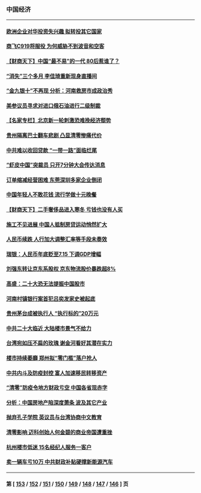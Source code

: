 ### 中国经济
---
#### [欧洲企业对华投资失兴趣 拟转投其它国家](../../pages/ncid283/n13829495.md) 
#### [商飞C919将服役 为何威胁不到波音和空客](../../pages/ncid283/n13829235.md) 
#### [【财商天下】中国“最不易”的一代 80后惹谁了？](../../pages/ncid283/n13829078.md) 
#### [“消失”三个多月 李佳琦重新现身直播间](../../pages/ncid283/n13829168.md) 
#### [“金九银十”不再现 分析：河南救房市成政治秀](../../pages/ncid283/n13828881.md) 
#### [美参议员寻求对进口俄石油进行二级制裁](../../pages/ncid283/n13829145.md) 
#### [【名家专栏】北京新一轮刺激恐难挽经济颓势](../../pages/ncid283/n13828954.md) 
#### [贵州隔离巴士翻车悲剧 凸显清零惨痛代价](../../pages/ncid283/n13828970.md) 
#### [中共难以收回贷款 “一带一路”面临烂尾](../../pages/ncid283/n13829057.md) 
#### [“虾皮中国”突裁员 只开7分钟大会传达消息](../../pages/ncid283/n13828896.md) 
#### [订单缩减经营困难 东莞深圳多家企业倒闭](../../pages/ncid283/n13828837.md) 
#### [中国年轻人不敢花钱 流行学做十元晚餐](../../pages/ncid283/n13828430.md) 
#### [【财商天下】二手奢侈品进入寒冬 亏钱也没有人买](../../pages/ncid283/n13828509.md) 
#### [施工不见进展 中国人抵制房贷运动悄然扩大](../../pages/ncid283/n13828435.md) 
#### [人民币续跌 人行加大调整汇率等手段未奏效](../../pages/ncid283/n13828464.md) 
#### [瑞银：人民币年底贬至7.15 下调GDP增幅](../../pages/ncid283/n13828517.md) 
#### [刘强东转让京东系股权 京东物流股价暴跌超8%](../../pages/ncid283/n13828425.md) 
#### [高盛：二十大恐无法提振中国股市](../../pages/ncid283/n13828419.md) 
#### [河南村镇银行案首犯吕奕发家史被起底](../../pages/ncid283/n13828218.md) 
#### [贵州茅台成被执行人 “执行标的”20万元](../../pages/ncid283/n13828198.md) 
#### [中共二十大临近 大陆楼市景气不给力](../../pages/ncid283/n13828186.md) 
#### [台湾宛如压不扁的玫瑰 谢金河看好其潜在实力](../../pages/ncid283/n13828138.md) 
#### [楼市持续萎靡 郑州拟“零门槛”落户抢人](../../pages/ncid283/n13828040.md) 
#### [中共内斗及防疫封控 富人加速移民转移资产](../../pages/ncid283/n13828035.md) 
#### [“清零”防疫令地方财政亏空 中国各省现赤字](../../pages/ncid283/n13827938.md) 
#### [分析：中国房地产陷深度萧条 波及其它产业](../../pages/ncid283/n13827803.md) 
#### [抛弃孔子学院 英议员与台湾协商中文教育](../../pages/ncid283/n13827695.md) 
#### [清零影响 迈科创始人何金碧的商业帝国遭重挫](../../pages/ncid283/n13827674.md) 
#### [杭州楼市低迷 15名经纪人服务一客户](../../pages/ncid283/n13827553.md) 
#### [卖一辆车亏10万 中共财政补贴硬撑新能源汽车](../../pages/ncid283/n13827441.md) 

---
#### 第 [ [153](./153.md) / [152](./152.md) / [151](./151.md) / [150](./150.md) / [149](./149.md) / [148](./148.md) / [147](./147.md) / [146](./146.md) ] 页
